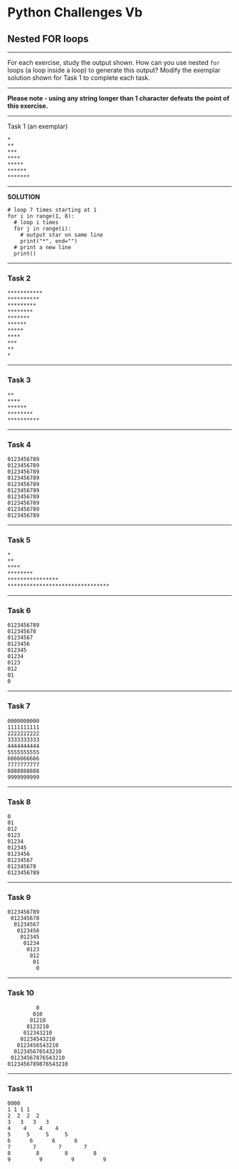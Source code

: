 
# Python Challenges Vb

## Nested FOR loops


---

For each exercise, study the output shown. How can you use nested `for` loops (a loop inside a loop) to generate this output? Modify the exemplar solution shown for Task 1 to complete each task.


---

**Please note - using any string longer than 1 character defeats the point of this exercise.**


---

Task 1 (an exemplar)

		
	*
	**
	***
	****
	*****
	******
	*******

---

**SOLUTION**

	
	# loop 7 times starting at 1	
	for i in range(1, 8):	
	  # loop i times	
	  for j in range(i):	
	    # output star on same line	
	    print("*", end="")	
	  # print a new line	
	  print()
	
---

### Task 2

	
	***********	
	**********	
	*********	
	********	
	*******	
	******	
	*****	
	****	
	***	
	**	
	*
	
---

### Task 3

	
	**
	****
	******
	********
	**********
	
---

### Task 4

	
	0123456789	
	0123456789	
	0123456789	
	0123456789	
	0123456789	
	0123456789	
	0123456789	
	0123456789	
	0123456789	
	0123456789
	
---

### Task 5

	
	
	*
	**
	****
	********
	****************
	********************************

---

### Task 6

	
	0123456789	
	012345678
	01234567	
	0123456	
	012345	
	01234	
	0123	
	012	
	01	
	0
	

---

### Task 7

	
	0000000000	
	1111111111	
	2222222222	
	3333333333	
	4444444444	
	5555555555	
	6666666666	
	7777777777	
	8888888888	
	9999999999	

---

### Task 8

	
	0	
	01	
	012	
	0123	
	01234	
	012345	
	0123456	
	01234567	
	012345678	
	0123456789
	

---

### Task 9

	
	0123456789	
	 012345678	
	  01234567	
	   0123456	
	    012345	
	     01234	
	      0123	
	       012	
	        01	
	         0
	
---

### Task 10

	
	         0	
	        010	
	       01210	
	      0123210	
	     012343210	
	    01234543210	
	   0123456543210	
	  012345676543210	
	 01234567876543210	
	0123456789876543210	

---

### Task 11

	
	0000	
	1 1 1 1	
	2  2  2  2	
	3   3   3   3	
	4    4    4    4	
	5     5     5     5	
	6      6      6      6	
	7       7       7       7	
	8        8        8        8	
	9         9         9         9	